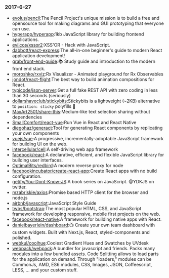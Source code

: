 ### 2017-6-27 
* [evolus/pencil](https://github.com//evolus/pencil):The Pencil Project's unique mission is to build a free and opensource tool for making diagrams and GUI prototyping that everyone can use. 
* [hyperapp/hyperapp](https://github.com//hyperapp/hyperapp):1kb JavaScript library for building frontend applications. 
* [evilcos/xssor2](https://github.com//evilcos/xssor2):XSS'OR - Hack with JavaScript. 
* [dabbott/react-express](https://github.com//dabbott/react-express):The all-in-one beginner's guide to modern React application development! 
* [grab/front-end-guide](https://github.com//grab/front-end-guide):📚 Study guide and introduction to the modern front end stack. 
* [moroshko/rxviz](https://github.com//moroshko/rxviz):Rx Visualizer - Animated playground for Rx Observables 
* [jondot/react-flight](https://github.com//jondot/react-flight):The best way to build animation compositions for React. 
* [typicode/json-server](https://github.com//typicode/json-server):Get a full fake REST API with zero coding in less than 30 seconds (seriously) 
* [dollarshaveclub/stickybits](https://github.com//dollarshaveclub/stickybits):Stickybits is a lightweight (~2KB) alternative to `position: sticky` polyfills 🍬 
* [MaxArt2501/share-this](https://github.com//MaxArt2501/share-this):Medium-like text selection sharing without dependencies 
* [SmallComfort/react-vue](https://github.com//SmallComfort/react-vue):Run Vue in React and React Native 
* [diegohaz/generact](https://github.com//diegohaz/generact):Tool for generating React components by replicating your own components 
* [vuejs/vue](https://github.com//vuejs/vue):A progressive, incrementally-adoptable JavaScript framework for building UI on the web. 
* [intercellular/cell](https://github.com//intercellular/cell):A self-driving web app framework 
* [facebook/react](https://github.com//facebook/react):A declarative, efficient, and flexible JavaScript library for building user interfaces. 
* [OptimalBits/redbird](https://github.com//OptimalBits/redbird):A modern reverse proxy for node 
* [facebookincubator/create-react-app](https://github.com//facebookincubator/create-react-app):Create React apps with no build configuration. 
* [getify/You-Dont-Know-JS](https://github.com//getify/You-Dont-Know-JS):A book series on JavaScript. @YDKJS on twitter. 
* [mzabriskie/axios](https://github.com//mzabriskie/axios):Promise based HTTP client for the browser and node.js 
* [airbnb/javascript](https://github.com//airbnb/javascript):JavaScript Style Guide 
* [twbs/bootstrap](https://github.com//twbs/bootstrap):The most popular HTML, CSS, and JavaScript framework for developing responsive, mobile first projects on the web. 
* [facebook/react-native](https://github.com//facebook/react-native):A framework for building native apps with React. 
* [danielbayerlein/dashboard](https://github.com//danielbayerlein/dashboard):📺 Create your own team dashboard with custom widgets. Built with Next.js, React, styled-components and polished. 
* [webkul/coolhue](https://github.com//webkul/coolhue):Coolest Gradient Hues and Swatches by UVdesk 
* [webpack/webpack](https://github.com//webpack/webpack):A bundler for javascript and friends. Packs many modules into a few bundled assets. Code Splitting allows to load parts for the application on demand. Through "loaders," modules can be CommonJs, AMD, ES6 modules, CSS, Images, JSON, Coffeescript, LESS, ... and your custom stuff. 
